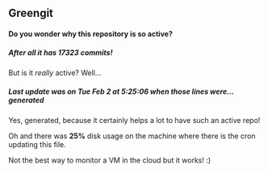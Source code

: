 ## Greengit

#### Do you wonder why this repository is so active?

##### After all it has 17323 commits!

But is it *really* active? Well...

##### Last update was on Tue Feb 2 at 5:25:06 when those lines were... generated

Yes, generated, because it certainly helps a lot to have such an active repo!

Oh and there was **25%** disk usage on the machine
where there is the cron updating this file.

Not the best way to monitor a VM in the cloud but it works! :)
